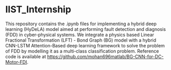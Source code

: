 # IIST_Internship
This repository contains the .ipynb files for implementing a hybrid deep learning (HyDeLA) model aimed at performing fault detection and diagnosis (FDD) in cyber-physical systems. We integrate a physics based Linear Fractional Transformation (LFT) - Bond Graph (BG) model with a hybrid CNN-LSTM Attention-Based deep learning framework to solve the problem of FDD by modelling it as a multi-class classification problem. Reference code is available at https://github.com/mohan696matlab/BG-CNN-for-DC-Motor-FDI.
